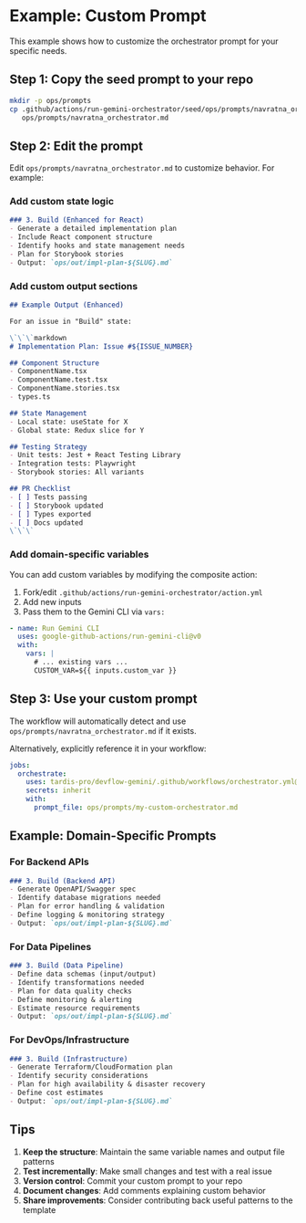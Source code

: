 # Example: Custom Prompt

This example shows how to customize the orchestrator prompt for your specific needs.

## Step 1: Copy the seed prompt to your repo

```bash
mkdir -p ops/prompts
cp .github/actions/run-gemini-orchestrator/seed/ops/prompts/navratna_orchestrator.md \
   ops/prompts/navratna_orchestrator.md
```

## Step 2: Edit the prompt

Edit `ops/prompts/navratna_orchestrator.md` to customize behavior. For example:

### Add custom state logic

```markdown
### 3. Build (Enhanced for React)
- Generate a detailed implementation plan
- Include React component structure
- Identify hooks and state management needs
- Plan for Storybook stories
- Output: `ops/out/impl-plan-${SLUG}.md`
```

### Add custom output sections

```markdown
## Example Output (Enhanced)

For an issue in "Build" state:

\`\`\`markdown
# Implementation Plan: Issue #${ISSUE_NUMBER}

## Component Structure
- ComponentName.tsx
- ComponentName.test.tsx
- ComponentName.stories.tsx
- types.ts

## State Management
- Local state: useState for X
- Global state: Redux slice for Y

## Testing Strategy
- Unit tests: Jest + React Testing Library
- Integration tests: Playwright
- Storybook stories: All variants

## PR Checklist
- [ ] Tests passing
- [ ] Storybook updated
- [ ] Types exported
- [ ] Docs updated
\`\`\`
```

### Add domain-specific variables

You can add custom variables by modifying the composite action:

1. Fork/edit `.github/actions/run-gemini-orchestrator/action.yml`
2. Add new inputs
3. Pass them to the Gemini CLI via `vars:`

```yaml
- name: Run Gemini CLI
  uses: google-github-actions/run-gemini-cli@v0
  with:
    vars: |
      # ... existing vars ...
      CUSTOM_VAR=${{ inputs.custom_var }}
```

## Step 3: Use your custom prompt

The workflow will automatically detect and use `ops/prompts/navratna_orchestrator.md` if it exists.

Alternatively, explicitly reference it in your workflow:

```yaml
jobs:
  orchestrate:
    uses: tardis-pro/devflow-gemini/.github/workflows/orchestrator.yml@v1
    secrets: inherit
    with:
      prompt_file: ops/prompts/my-custom-orchestrator.md
```

## Example: Domain-Specific Prompts

### For Backend APIs

```markdown
### 3. Build (Backend API)
- Generate OpenAPI/Swagger spec
- Identify database migrations needed
- Plan for error handling & validation
- Define logging & monitoring strategy
- Output: `ops/out/impl-plan-${SLUG}.md`
```

### For Data Pipelines

```markdown
### 3. Build (Data Pipeline)
- Define data schemas (input/output)
- Identify transformations needed
- Plan for data quality checks
- Define monitoring & alerting
- Estimate resource requirements
- Output: `ops/out/impl-plan-${SLUG}.md`
```

### For DevOps/Infrastructure

```markdown
### 3. Build (Infrastructure)
- Generate Terraform/CloudFormation plan
- Identify security considerations
- Plan for high availability & disaster recovery
- Define cost estimates
- Output: `ops/out/impl-plan-${SLUG}.md`
```

## Tips

1. **Keep the structure**: Maintain the same variable names and output file patterns
2. **Test incrementally**: Make small changes and test with a real issue
3. **Version control**: Commit your custom prompt to your repo
4. **Document changes**: Add comments explaining custom behavior
5. **Share improvements**: Consider contributing back useful patterns to the template

